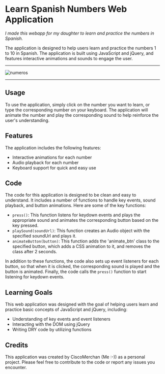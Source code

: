 # Learn Spanish Numbers Web Application

<em>I made this webapp for my daughter to learn and practice the numbers in Spanish.</em>

The application is designed to help users learn and practice the numbers 1 to 10 in Spanish. The application is built using JavaScript and jQuery, and features interactive animations and sounds to engage the user.
<hr>

![numeros](https://user-images.githubusercontent.com/94300302/230707256-d961a63b-f0ee-4e86-85fe-0b2cd9de307c.png)

<hr>

## Usage

To use the application, simply click on the number you want to learn, or type the corresponding number on your keyboard. The application will animate the number and play the corresponding sound to help reinforce the user's understanding.

## Features

The application includes the following features:

- Interactive animations for each number
- Audio playback for each number
- Keyboard support for quick and easy use

## Code

The code for this application is designed to be clean and easy to understand. It includes a number of functions to handle key events, sound playback, and button animations. Here are some of the key functions:

- `press()`: This function listens for keydown events and plays the appropriate sound and animates the corresponding button based on the key pressed.
- `playSound(soundUrl)`: This function creates an Audio object with the specified soundUrl and plays it.
- `animateButton(button)`: This function adds the 'animate_btn' class to the specified button, which adds a CSS animation to it, and removes the class after 2 seconds.

In addition to these functions, the code also sets up event listeners for each button, so that when it is clicked, the corresponding sound is played and the button is animated. Finally, the code calls the `press()` function to start listening for keydown events.

## Learning Goals

This web application was designed with the goal of helping users learn and practice basic concepts of JavaScript and jQuery, including:

- Understanding of key events and event listeners
- Interacting with the DOM using jQuery
- Writing DRY code by utilizing functions

## Credits

This application was created by CiscoMerchan (Me :-)) as a personal project. Please feel free to contribute to the code or report any issues you encounter.
